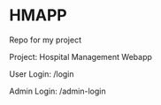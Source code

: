 # HMAPP
Repo for my project

Project: Hospital Management Webapp

User Login: /login

Admin Login: /admin-login


